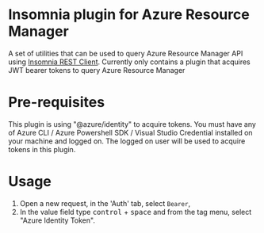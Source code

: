 # Insomnia plugin for Azure Resource Manager
A set of utilities that can be used to query Azure Resource Manager API using [Insomnia REST Client](https://insomnia.rest/). Currently only contains a plugin that acquires JWT bearer tokens to query Azure Resource Manager

# Pre-requisites
This plugin is using "@azure/identity" to acquire tokens. You must have any of Azure CLI / Azure Powershell SDK / Visual Studio Credential installed on your machine and logged on.
The logged on user will be used to acquire tokens in this plugin.

# Usage
1. Open a new request, in the 'Auth' tab, select `Bearer`,
2. In the value field type <kbd>control</kbd> + <kbd>space</kbd> and from the tag menu, select "Azure Identity Token".

 
